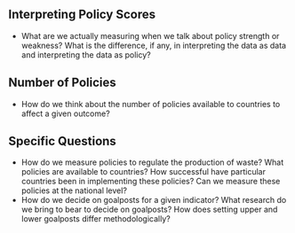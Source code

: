 ## Interpreting Policy Scores
- What are we actually measuring when we talk about policy strength or weakness? What is the difference, if any, in interpreting the data as data and interpreting the data as policy?

## Number of Policies
- How do we think about the number of policies available to countries to affect a given outcome?

## Specific Questions
- How do we measure policies to regulate the production of waste? What policies are available to countries? How successful have particular countries been in implementing these policies? Can we measure these policies at the national level?
- How do we decide on goalposts for a given indicator? What research do we bring to bear to decide on goalposts? How does setting upper and lower goalposts differ methodologically?
